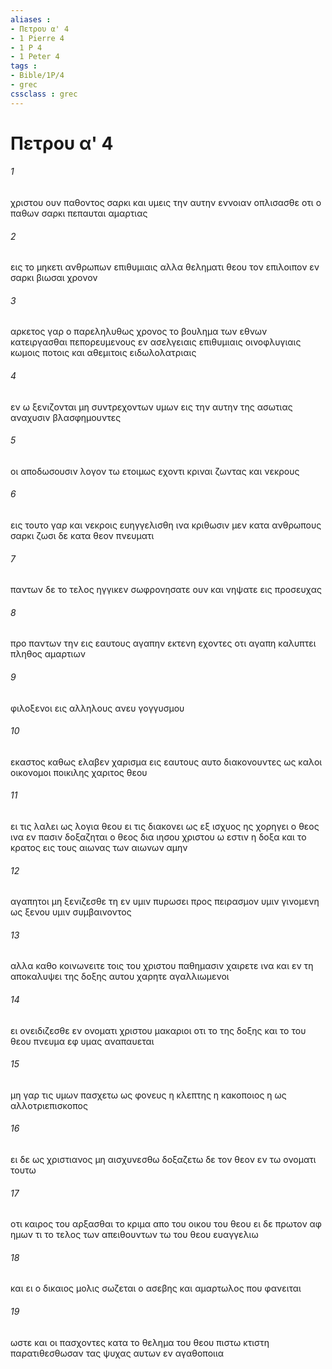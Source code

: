 ```yaml
---
aliases : 
- Πετρου α' 4
- 1 Pierre 4
- 1 P 4
- 1 Peter 4
tags : 
- Bible/1P/4
- grec
cssclass : grec
---
```


# Πετρου α' 4

###### 1
χριστου ουν παθοντος σαρκι και υμεις την αυτην εννοιαν οπλισασθε οτι ο παθων σαρκι πεπαυται αμαρτιας
###### 2
εις το μηκετι ανθρωπων επιθυμιαις αλλα θεληματι θεου τον επιλοιπον εν σαρκι βιωσαι χρονον
###### 3
αρκετος γαρ ο παρεληλυθως χρονος το βουλημα των εθνων κατειργασθαι πεπορευμενους εν ασελγειαις επιθυμιαις οινοφλυγιαις κωμοις ποτοις και αθεμιτοις ειδωλολατριαις
###### 4
εν ω ξενιζονται μη συντρεχοντων υμων εις την αυτην της ασωτιας αναχυσιν βλασφημουντες
###### 5
οι αποδωσουσιν λογον τω ετοιμως εχοντι κριναι ζωντας και νεκρους
###### 6
εις τουτο γαρ και νεκροις ευηγγελισθη ινα κριθωσιν μεν κατα ανθρωπους σαρκι ζωσι δε κατα θεον πνευματι
###### 7
παντων δε το τελος ηγγικεν σωφρονησατε ουν και νηψατε εις προσευχας
###### 8
προ παντων την εις εαυτους αγαπην εκτενη εχοντες οτι αγαπη καλυπτει πληθος αμαρτιων
###### 9
φιλοξενοι εις αλληλους ανευ γογγυσμου
###### 10
εκαστος καθως ελαβεν χαρισμα εις εαυτους αυτο διακονουντες ως καλοι οικονομοι ποικιλης χαριτος θεου
###### 11
ει τις λαλει ως λογια θεου ει τις διακονει ως εξ ισχυος ης χορηγει ο θεος ινα εν πασιν δοξαζηται ο θεος δια ιησου χριστου ω εστιν η δοξα και το κρατος εις τους αιωνας των αιωνων αμην
###### 12
αγαπητοι μη ξενιζεσθε τη εν υμιν πυρωσει προς πειρασμον υμιν γινομενη ως ξενου υμιν συμβαινοντος
###### 13
αλλα καθο κοινωνειτε τοις του χριστου παθημασιν χαιρετε ινα και εν τη αποκαλυψει της δοξης αυτου χαρητε αγαλλιωμενοι
###### 14
ει ονειδιζεσθε εν ονοματι χριστου μακαριοι οτι το της δοξης και το του θεου πνευμα εφ υμας αναπαυεται
###### 15
μη γαρ τις υμων πασχετω ως φονευς η κλεπτης η κακοποιος η ως αλλοτριεπισκοπος
###### 16
ει δε ως χριστιανος μη αισχυνεσθω δοξαζετω δε τον θεον εν τω ονοματι τουτω
###### 17
οτι καιρος του αρξασθαι το κριμα απο του οικου του θεου ει δε πρωτον αφ ημων τι το τελος των απειθουντων τω του θεου ευαγγελιω
###### 18
και ει ο δικαιος μολις σωζεται ο ασεβης και αμαρτωλος που φανειται
###### 19
ωστε και οι πασχοντες κατα το θελημα του θεου πιστω κτιστη παρατιθεσθωσαν τας ψυχας αυτων εν αγαθοποιια
